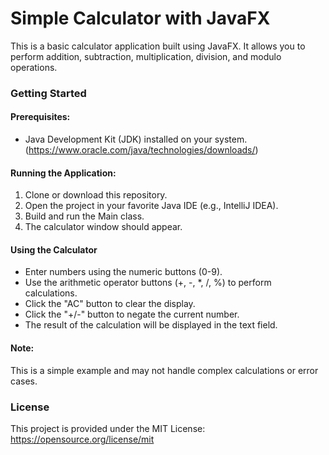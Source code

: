 # Simple Calculator with JavaFX

This is a basic calculator application built using JavaFX. It allows you to perform addition, subtraction, multiplication, division, and modulo operations.

### Getting Started

#### Prerequisites:

- Java Development Kit (JDK) installed on your system. (https://www.oracle.com/java/technologies/downloads/)

#### Running the Application:

1. Clone or download this repository.
2. Open the project in your favorite Java IDE (e.g., IntelliJ IDEA).
3. Build and run the Main class.
4. The calculator window should appear.

#### Using the Calculator

- Enter numbers using the numeric buttons (0-9).
- Use the arithmetic operator buttons (+, -, \*, /, %) to perform calculations.
- Click the "AC" button to clear the display.
- Click the "+/-" button to negate the current number.
- The result of the calculation will be displayed in the text field.

#### Note:

This is a simple example and may not handle complex calculations or error cases.

### License

This project is provided under the MIT License: https://opensource.org/license/mit
